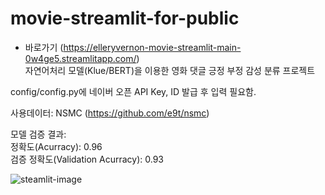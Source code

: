 # movie-streamlit-for-public
- 바로가기 (https://elleryvernon-movie-streamlit-main-0w4ge5.streamlitapp.com/)<br>
자연어처리 모델(Klue/BERT)을 이용한 영화 댓글 긍정 부정 감성 분류 프로젝트

config/config.py에 네이버 오픈 API Key, ID 발급 후 입력 필요함.

사용데이터:
NSMC (https://github.com/e9t/nsmc)

모델 검증 결과:<br>
정확도(Acurracy): 0.96<br>
검증 정확도(Validation Acurracy): 0.93<br>

![steamlit-image](https://user-images.githubusercontent.com/83461987/180717741-18baffb8-5895-4719-891b-3c022ef5f387.png)

